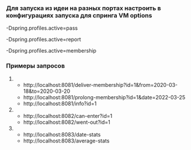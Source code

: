 ### Для запуска из идеи на разных портах настроить в конфигурациях запуска для спринга VM options

-Dspring.profiles.active=pass

-Dspring.profiles.active=report

-Dspring.profiles.active=membership

### Примеры запросов
1) 
   * http://localhost:8081/deliver-membership?id=1&from=2020-03-18&to=2020-03-20
   * http://localhost:8081/prolong-membership?id=1&date=2022-03-25
   * http://localhost:8081/info?id=1


2) * http://localhost:8082/can-enter?id=1
   * http://localhost:8082/went-out?id=1
   

3) * http://localhost:8083/date-stats
   * http://localhost:8083/average-stats

